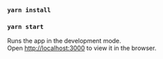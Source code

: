 ### `yarn install`

### `yarn start`

Runs the app in the development mode.\
Open [http://localhost:3000](http://localhost:3000) to view it in the browser.

